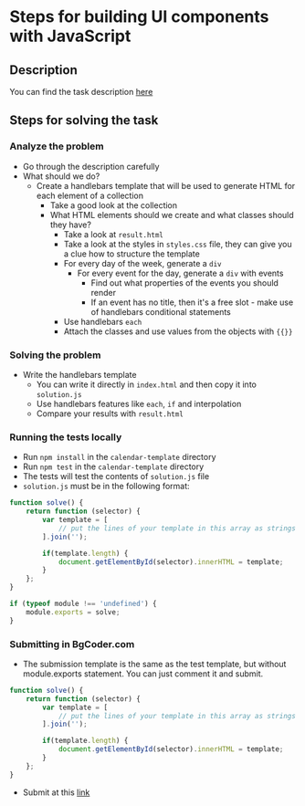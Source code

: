 # Steps for building UI components with JavaScript

## Description

You can find the task description [here](./tasks/README.md)

## Steps for solving the task

### Analyze the problem
- Go through the description carefully
- What should we do?
    - Create a handlebars template that will be used to generate HTML for each element of a collection
        - Take a good look at the collection
        - What HTML elements should we create and what classes should they have?
            - Take a look at `result.html`
            - Take a look at the styles in `styles.css` file, they can give you a clue how to structure the template
            - For every day of the week, generate a `div`
                - For every event for the day, generate a `div` with events
                    - Find out what properties of the events you should render
                    - If an event has no title, then it's a free slot - make use of handlebars conditional statements
            - Use handlebars `each`
            - Attach the classes and use values from the objects with `{{}}`

### Solving the problem
- Write the handlebars template
    - You can write it directly in `index.html` and then copy it into `solution.js`
    - Use handlebars features like `each`, `if` and interpolation
    - Compare your results with `result.html`

### Running the tests locally
- Run `npm install` in the `calendar-template` directory
- Run `npm test` in the `calendar-template` directory
- The tests will test the contents of `solution.js` file
- `solution.js` must be in the following format:

```js
function solve() {
    return function (selector) {
        var template = [
            // put the lines of your template in this array as strings
        ].join('');

        if(template.length) {
            document.getElementById(selector).innerHTML = template;
        }
    };
}

if (typeof module !== 'undefined') {
    module.exports = solve;
}
```

### Submitting in BgCoder.com
- The submission template is the same as the test template, but without module.exports statement. You can just comment it and submit.

```js
function solve() {
    return function (selector) {
        var template = [
            // put the lines of your template in this array as strings
        ].join('');

        if(template.length) {
            document.getElementById(selector).innerHTML = template;
        }
    };
}
```
- Submit at this <a href="http://bgcoder.com/Contests/Practice/Index/263#2" target="_blank">link</a>
